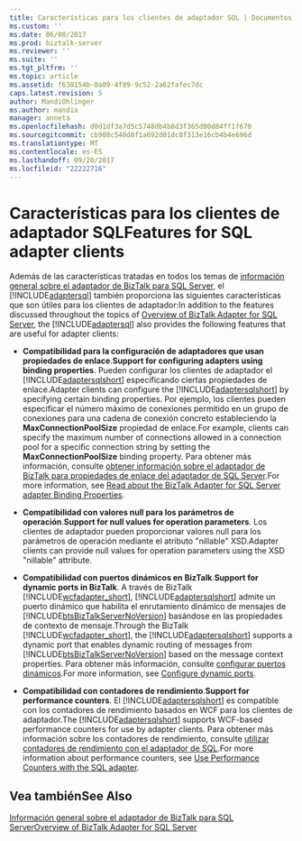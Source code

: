 ```yaml
---
title: Características para los clientes de adaptador SQL | Documentos de Microsoft
ms.custom: ''
ms.date: 06/08/2017
ms.prod: biztalk-server
ms.reviewer: ''
ms.suite: ''
ms.tgt_pltfrm: ''
ms.topic: article
ms.assetid: f638154b-0a09-4f89-9c52-2a62fafec7dc
caps.latest.revision: 5
author: MandiOhlinger
ms.author: mandia
manager: anneta
ms.openlocfilehash: d0d1df3a7d5c5748db4b0d3f365d80d84ff1f670
ms.sourcegitcommit: cb908c540d8f1a692d01dc8f313e16cb4b4e696d
ms.translationtype: MT
ms.contentlocale: es-ES
ms.lasthandoff: 09/20/2017
ms.locfileid: "22222716"
---
```

# <a name="features-for-sql-adapter-clients"></a><span data-ttu-id="e3102-102">Características para los clientes de adaptador SQL</span><span class="sxs-lookup"><span data-stu-id="e3102-102">Features for SQL adapter clients</span></span>
<span data-ttu-id="e3102-103">Además de las características tratadas en todos los temas de [información general sobre el adaptador de BizTalk para SQL Server](../../adapters-and-accelerators/adapter-sql/overview-of-biztalk-adapter-for-sql-server.md), el [!INCLUDE[adaptersql](../../includes/adaptersql-md.md)] también proporciona las siguientes características que son útiles para los clientes de adaptador:</span><span class="sxs-lookup"><span data-stu-id="e3102-103">In addition to the features discussed throughout the topics of [Overview of BizTalk Adapter for SQL Server](../../adapters-and-accelerators/adapter-sql/overview-of-biztalk-adapter-for-sql-server.md), the [!INCLUDE[adaptersql](../../includes/adaptersql-md.md)] also provides the following features that are useful for adapter clients:</span></span>  
  
-   <span data-ttu-id="e3102-104">**Compatibilidad para la configuración de adaptadores que usan propiedades de enlace**.</span><span class="sxs-lookup"><span data-stu-id="e3102-104">**Support for configuring adapters using binding properties**.</span></span> <span data-ttu-id="e3102-105">Pueden configurar los clientes de adaptador el [!INCLUDE[adaptersqlshort](../../includes/adaptersqlshort-md.md)] especificando ciertas propiedades de enlace.</span><span class="sxs-lookup"><span data-stu-id="e3102-105">Adapter clients can configure the [!INCLUDE[adaptersqlshort](../../includes/adaptersqlshort-md.md)] by specifying certain binding properties.</span></span> <span data-ttu-id="e3102-106">Por ejemplo, los clientes pueden especificar el número máximo de conexiones permitido en un grupo de conexiones para una cadena de conexión concreto estableciendo la **MaxConnectionPoolSize** propiedad de enlace.</span><span class="sxs-lookup"><span data-stu-id="e3102-106">For example, clients can specify the maximum number of connections allowed in a connection pool for a specific connection string by setting the **MaxConnectionPoolSize** binding property.</span></span> <span data-ttu-id="e3102-107">Para obtener más información, consulte [obtener información sobre el adaptador de BizTalk para propiedades de enlace del adaptador de SQL Server](../../adapters-and-accelerators/adapter-sql/read-about-the-biztalk-adapter-for-sql-server-adapter-binding-properties.md).</span><span class="sxs-lookup"><span data-stu-id="e3102-107">For more information, see [Read about the BizTalk Adapter for SQL Server adapter Binding Properties](../../adapters-and-accelerators/adapter-sql/read-about-the-biztalk-adapter-for-sql-server-adapter-binding-properties.md).</span></span>  
  
-   <span data-ttu-id="e3102-108">**Compatibilidad con valores null para los parámetros de operación**.</span><span class="sxs-lookup"><span data-stu-id="e3102-108">**Support for null values for operation parameters**.</span></span> <span data-ttu-id="e3102-109">Los clientes de adaptador pueden proporcionar valores null para los parámetros de operación mediante el atributo "nillable" XSD.</span><span class="sxs-lookup"><span data-stu-id="e3102-109">Adapter clients can provide null values for operation parameters using the XSD "nillable" attribute.</span></span>  
  
-   <span data-ttu-id="e3102-110">**Compatibilidad con puertos dinámicos en BizTalk**.</span><span class="sxs-lookup"><span data-stu-id="e3102-110">**Support for dynamic ports in BizTalk**.</span></span> <span data-ttu-id="e3102-111">A través de BizTalk [!INCLUDE[wcfadapter_short](../../includes/wcfadapter-short-md.md)], [!INCLUDE[adaptersqlshort](../../includes/adaptersqlshort-md.md)] admite un puerto dinámico que habilita el enrutamiento dinámico de mensajes de [!INCLUDE[btsBizTalkServerNoVersion](../../includes/btsbiztalkservernoversion-md.md)] basándose en las propiedades de contexto de mensaje.</span><span class="sxs-lookup"><span data-stu-id="e3102-111">Through the BizTalk [!INCLUDE[wcfadapter_short](../../includes/wcfadapter-short-md.md)], the [!INCLUDE[adaptersqlshort](../../includes/adaptersqlshort-md.md)] supports a dynamic port that enables dynamic routing of messages from [!INCLUDE[btsBizTalkServerNoVersion](../../includes/btsbiztalkservernoversion-md.md)] based on the message context properties.</span></span> <span data-ttu-id="e3102-112">Para obtener más información, consulte [configurar puertos dinámicos](../../adapters-and-accelerators/adapter-sql/configure-dynamic-ports-in-the-sql-adapter.md).</span><span class="sxs-lookup"><span data-stu-id="e3102-112">For more information, see [Configure dynamic ports](../../adapters-and-accelerators/adapter-sql/configure-dynamic-ports-in-the-sql-adapter.md).</span></span>  
  
-   <span data-ttu-id="e3102-113">**Compatibilidad con contadores de rendimiento**.</span><span class="sxs-lookup"><span data-stu-id="e3102-113">**Support for performance counters**.</span></span> <span data-ttu-id="e3102-114">El [!INCLUDE[adaptersqlshort](../../includes/adaptersqlshort-md.md)] es compatible con los contadores de rendimiento basados en WCF para los clientes de adaptador.</span><span class="sxs-lookup"><span data-stu-id="e3102-114">The [!INCLUDE[adaptersqlshort](../../includes/adaptersqlshort-md.md)] supports WCF-based performance counters for use by adapter clients.</span></span> <span data-ttu-id="e3102-115">Para obtener más información sobre los contadores de rendimiento, consulte [utilizar contadores de rendimiento con el adaptador de SQL](../../adapters-and-accelerators/adapter-sql/use-performance-counters-with-the-sql-adapter.md).</span><span class="sxs-lookup"><span data-stu-id="e3102-115">For more information about performance counters, see [Use Performance Counters with the SQL adapter](../../adapters-and-accelerators/adapter-sql/use-performance-counters-with-the-sql-adapter.md).</span></span>  
  
## <a name="see-also"></a><span data-ttu-id="e3102-116">Vea también</span><span class="sxs-lookup"><span data-stu-id="e3102-116">See Also</span></span>  
 [<span data-ttu-id="e3102-117">Información general sobre el adaptador de BizTalk para SQL Server</span><span class="sxs-lookup"><span data-stu-id="e3102-117">Overview of BizTalk Adapter for SQL Server</span></span>](../../adapters-and-accelerators/adapter-sql/overview-of-biztalk-adapter-for-sql-server.md)
